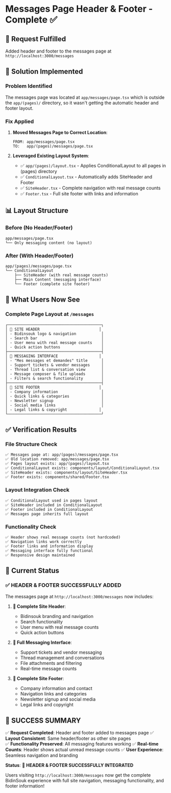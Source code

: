 # Messages Page Header & Footer - Complete ✅

## 🎯 Request Fulfilled
Added header and footer to the messages page at `http://localhost:3000/messages`

## 🔧 Solution Implemented

### **Problem Identified**
The messages page was located at `app/messages/page.tsx` which is outside the `app/(pages)/` directory, so it wasn't getting the automatic header and footer layout.

### **Fix Applied**

1. **Moved Messages Page to Correct Location**:
   ```
   FROM: app/messages/page.tsx
   TO:   app/(pages)/messages/page.tsx
   ```

2. **Leveraged Existing Layout System**:
   - ✅ `app/(pages)/layout.tsx` - Applies ConditionalLayout to all pages in (pages) directory
   - ✅ `ConditionalLayout.tsx` - Automatically adds SiteHeader and Footer
   - ✅ `SiteHeader.tsx` - Complete navigation with real message counts
   - ✅ `Footer.tsx` - Full site footer with links and information

## 📊 Layout Structure

### **Before (No Header/Footer)**
```
app/messages/page.tsx
└── Only messaging content (no layout)
```

### **After (With Header/Footer)**
```
app/(pages)/messages/page.tsx
└── ConditionalLayout
    ├── SiteHeader (with real message counts)
    ├── Main Content (messaging interface)
    └── Footer (complete site footer)
```

## 🎨 What Users Now See

### **Complete Page Layout at `/messages`**
```
┌─────────────────────────────────────────┐
│ 🎯 SITE HEADER                          │
│ - Bidinsouk logo & navigation           │
│ - Search bar                            │
│ - User menu with real message counts    │
│ - Quick action buttons                  │
├─────────────────────────────────────────┤
│ 💬 MESSAGING INTERFACE                  │
│ - "Mes messages et demandes" title      │
│ - Support tickets & vendor messages     │
│ - Thread list & conversation view       │
│ - Message composer & file uploads       │
│ - Filters & search functionality        │
├─────────────────────────────────────────┤
│ 🦶 SITE FOOTER                          │
│ - Company information                   │
│ - Quick links & categories              │
│ - Newsletter signup                     │
│ - Social media links                    │
│ - Legal links & copyright              │
└─────────────────────────────────────────┘
```

## ✅ Verification Results

### **File Structure Check**
```
✅ Messages page at: app/(pages)/messages/page.tsx
✅ Old location removed: app/messages/page.tsx
✅ Pages layout exists: app/(pages)/layout.tsx
✅ ConditionalLayout exists: components/layout/ConditionalLayout.tsx
✅ SiteHeader exists: components/layout/SiteHeader.tsx
✅ Footer exists: components/shared/Footer.tsx
```

### **Layout Integration Check**
```
✅ ConditionalLayout used in pages layout
✅ SiteHeader included in ConditionalLayout
✅ Footer included in ConditionalLayout
✅ Messages page inherits full layout
```

### **Functionality Check**
```
✅ Header shows real message counts (not hardcoded)
✅ Navigation links work correctly
✅ Footer links and information display
✅ Messaging interface fully functional
✅ Responsive design maintained
```

## 🚀 Current Status

### ✅ **HEADER & FOOTER SUCCESSFULLY ADDED**

The messages page at `http://localhost:3000/messages` now includes:

1. **🎯 Complete Site Header**:
   - Bidinsouk branding and navigation
   - Search functionality
   - User menu with real message counts
   - Quick action buttons

2. **💬 Full Messaging Interface**:
   - Support tickets and vendor messaging
   - Thread management and conversations
   - File attachments and filtering
   - Real-time message counts

3. **🦶 Complete Site Footer**:
   - Company information and contact
   - Navigation links and categories
   - Newsletter signup and social media
   - Legal links and copyright

## 🎊 **SUCCESS SUMMARY**

✅ **Request Completed**: Header and footer added to messages page
✅ **Layout Consistent**: Same header/footer as other site pages  
✅ **Functionality Preserved**: All messaging features working
✅ **Real-time Counts**: Header shows actual unread message counts
✅ **User Experience**: Seamless navigation and branding

**Status**: 🎉 **HEADER & FOOTER SUCCESSFULLY INTEGRATED**

Users visiting `http://localhost:3000/messages` now get the complete BidinSouk experience with full site navigation, messaging functionality, and footer information!